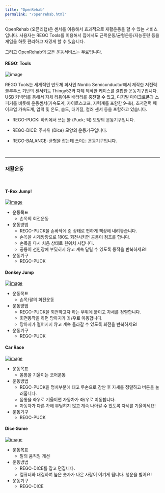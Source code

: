 ```yaml
---
title: "OpenRehab"
permalink: "/openrehab.html"
---
```


OpenRehab (오픈리햅)은 센서를 이용해서 효과적으로 재활운동을 할 수 있는 서비스입니다. 사용자는 REGO Tools를 이용해서 집에서도 근력운동/균형운동/지능훈련 등을 게임을 하듯 편리하고 재밌게 할 수 있습니다.

그리고 OpenRehab의 모든 운동서비스는 무료입니다.


#### REGO: Tools

![image](https://user-images.githubusercontent.com/56623134/75608038-62fc7180-5b3f-11ea-8a41-4df7e47f5a51.png)

REGO Tools는 세계적인 반도체 회사인 Nordic Semiconductor에서 제작한 저전력 블루투스 기반의 센서키트 Thingy52와 자체 제작한 케이스를 결합한 운동기구입니다. USB 커넥터를 통해서 자체 리튬이온 배터리를 충전할 수 있고, 디지털 마이크로폰과 스피커를 비롯해 운동센서(가속도계, 자이로스코프, 자력계를 포함한 9-축), 초저전력 웨이크업 가속도계, 압력 및 온도, 습도, 대기질, 컬러 센서 등을 포함하고 있습니다.

  - REGO-PUCK: 하키에서 쓰는 볼 (Puck; 퍽) 모양의 운동기구입니다.

  - REGO-DICE: 주사위 (Dice) 모양의 운동기구입니다.

  - REGO-BALANCE: 균형을 잡는데 쓰이는 운동기구입니다.

<br>

-------------

### 재활운동
<br>

#### T-Rex Jump!

[![image](https://user-images.githubusercontent.com/56623134/75441517-2430b500-59a1-11ea-9fa3-a5f869fad204.png)](https://regoresearch.github.io/openrehab/t-rex-jump)

  - 운동목표
     - 손목의 회전운동
  - 운동방법
     - REGO-PUCK을 손바닥에 쥔 상태로 편하게 책상에 내려놓습니다.
     - 손목을 시계방향으로 180도 회전시키면 공룡이 점프를 합니다.
     - 손목을 다시 처음 상태로 원위치 시킵니다.
     - 공룡이 선인장에 부딪히지 않고 계속 달릴 수 있도록 동작을 반복하세요!
  - 운동기구
     - REGO-PUCK

#### Donkey Jump

[![image](https://user-images.githubusercontent.com/56623134/89726743-fcb63c00-da58-11ea-8bdf-8f8e6bf6b8ab.png)](https://regoresearch.github.io/openrehab/donkey-jump)

  - 운동목표
     - 손목/팔의 회전운동
  - 운동방법
     - REGO-PUCK을 회전하고자 하는 부위에 붙이고 자세를 정렬합니다.
     - 회전동작을 하면 망아지가 좌/우로 이동합니다.
     - 망아지가 떨어지지 않고 계속 올라갈 수 있도록 회전을 반복하세요!
  - 운동기구
     - REGO-PUCK
     
#### Car Race

[![image](https://user-images.githubusercontent.com/56623134/89735081-e335e400-da9a-11ea-8a17-c6721ea1e8fa.png)](https://regoresearch.github.io/openrehab/car-race)

  - 운동목표
     - 몸통을 기울이는 코어운동
  - 운동방법
     - REGO-PUCK을 명치부분에 대고 두손으로 감싼 후 자세를 정렬하고 버튼을 눌러줍니다.
     - 몸통을 좌우로 기울이면 자동차가 좌/우로 이동합니다.
     - 자동차가 다른 차에 부딪히지 않고 계속 나아갈 수 있도록 자세를 기울이세요!
  - 운동기구
     - REGO-PUCK


#### Dice Game

[![image](https://user-images.githubusercontent.com/56623134/75555585-dccd2600-5a7f-11ea-9c23-cd19a435e27a.png)](https://regoresearch.github.io/openrehab/dice-game)

  - 운동목표
     - 팔의 움직임 개선
  - 운동방법
     - REGO-DICE를 잡고 던집니다.
     - 컴퓨터와 대결하여 높은 숫자가 나온 사람이 이기게 됩니다. 행운을 빌어요!
  - 운동기구
     - REGO-DICE
